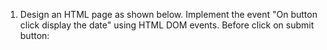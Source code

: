 <!-- Session 5: Divide and Conquer Technique -->

1. Design an HTML page as shown below. Implement the event "On button click display the date" using HTML DOM events.
Before click on submit button:

